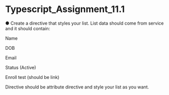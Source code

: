 # Typescript_Assignment_11.1

● Create a directive that styles your list. List data should come from service and it should contain:

Name

DOB

Email

Status (Active)

Enroll test (should be link)

Directive should be attribute directive and style your list as you want.
